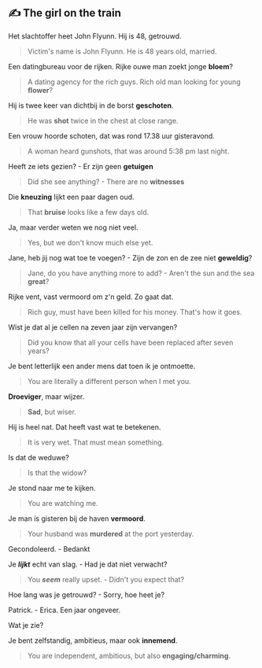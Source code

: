 ## :writing_hand: The girl on the train

Het slachtoffer heet John Flyunn. Hij is 48, getrouwd.  
  > Victim's name is John Flyunn. He is 48 years old, married.

Een datingbureau voor de rijken. Rijke ouwe man zoekt jonge **bloem**?  
  > A dating agency for the rich guys. Rich old man looking for young **flower**?

Hij is twee keer van dichtbij in de borst **geschoten**.  
  > He was **shot** twice in the chest at close range.

Een vrouw hoorde schoten, dat was rond 17.38 uur gisteravond.  
  > A woman heard gunshots, that was around 5:38 pm last night.

Heeft ze iets gezien? - Er zijn geen **getuigen**  
  > Did she see anything? - There are no **witnesses**

Die **kneuzing** lijkt een paar dagen oud.  
  > That **bruise** looks like a few days old.

Ja, maar verder weten we nog niet veel.
  > Yes, but we don't know much else yet.

Jane, heb jij nog wat toe te voegen? - Zijn de zon en de zee niet **geweldig**?  
  > Jane, do you have anything more to add? - Aren't the sun and the sea **great**?

Rijke vent, vast vermoord om z'n geld. Zo gaat dat.  
  > Rich guy, must have been killed for his money. That's how it goes.

Wist je dat al je cellen na zeven jaar zijn vervangen?  
  > Did you know that all your cells have been replaced after seven years?

Je bent letterlijk een ander mens dat toen ik je ontmoette.  
  > You are literally a different person when I met you.

**Droeviger**, maar wijzer.  
  > **Sad**, but wiser.

Hij is heel nat. Dat heeft vast wat te betekenen.  
  > It is very wet. That must mean something.

Is dat de weduwe?
  > Is that the widow?

Je stond naar me te kijken.  
  > You are watching me.

Je man is gisteren bij de haven **vermoord**.
  > Your husband was **murdered** at the port yesterday.

Gecondoleerd. - Bedankt

Je **_lijkt_** echt van slag. - Had je dat niet verwacht?  
  > You **_seem_** really upset. - Didn't you expect that?  

Hoe lang was je getrouwd? - Sorry, hoe heet je?  

Patrick. - Erica. Een jaar ongeveer.

Wat je zie?

Je bent zelfstandig, ambitieus, maar ook **innemend**.
  > You are independent, ambitious, but also **engaging/charming**.

